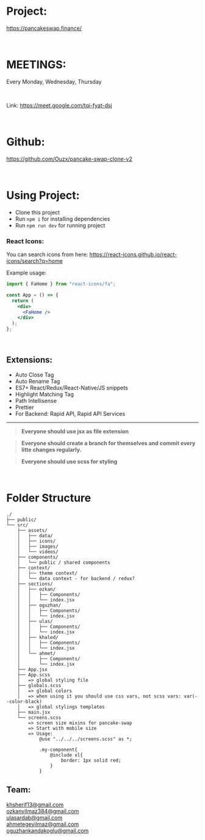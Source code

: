 # Project:

https://pancakeswap.finance/

<br>

# MEETINGS:

Every Monday, Wednesday, Thursday

<br>

Link: https://meet.google.com/tqi-fyat-dsj

<br>

# Github:

https://github.com/Ouzx/pancake-swap-clone-v2

<br>

# Using Project:

- Clone this project
- Run `npm i` for installing dependencies
- Run `npm run dev` for running project

### React Icons:

You can search icons from here:
https://react-icons.github.io/react-icons/search?q=home

Example usage:

```jsx
import { FaHome } from "react-icons/fa";

const App = () => {
  return (
    <div>
      <FaHome />
    </div>
  );
};
```

<br>

## Extensions:

- Auto Close Tag
- Auto Rename Tag
- ES7+ React/Redux/React-Native/JS snippets
- Highlight Matching Tag
- Path Intellisense
- Prettier
- For Backend: Rapid API, Rapid API Services

<hr/>

> **Everyone should use jsx as file extension**

> **Everyone should create a branch for themselves and commit every litte changes regularly.**

> **Everyone should use scss for styling**

<br>

# Folder Structure

```
./
├── public/
└── src/
    ├── assets/
    │   ├── data/
    │   ├── icons/
    │   ├── images/
    │   └── videos/
    ├── components/
    │   └── public / shared components
    ├── context/
    │   ├── theme context/
    │   └── data context - for backend / redux?
    ├── sections/
    │   ├── ozkan/
    │   │   ├── Components/
    │   │   └── index.jsx
    │   ├── oguzhan/
    │   │   ├── Components/
    │   │   └── index.jsx
    │   ├── ulas/
    │   │   ├── Components/
    │   │   └── index.jsx
    │   ├── khaled/
    │   │   ├── Components/
    │   │   └── index.jsx
    │   └── ahmet/
    │       ├── Components/
    │       └── index.jsx
    ├── App.jsx
    ├── App.scss
    │   => global styling file
    ├── globals.scss
    │   => global colors
    │   => when using it you should use css vars, not scss vars: var(--color-black)
    │   => global stylings templates
    ├── main.jsx
    └── screens.scss
        => screen size mixins for pancake-swap
        => Start with mobile size
        => Usage:
            @use "../../../screens.scss" as *;

            .my-component{
                @include xl{
                    border: 1px solid red;
                }
            }

```

## Team:

khsherif13@gmail.com
<br>
ozkanyilmaz384@gmail.com
<br>
ulasardab@gmail.com
<br>
ahmetegeyilmaz@gmail.com
<br>
oguzhankandakoglu@gmail.com
